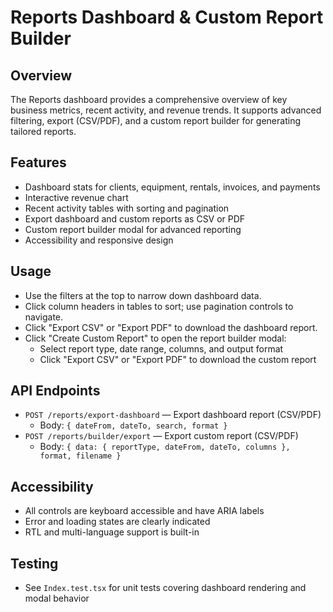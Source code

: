 # Reports Dashboard & Custom Report Builder

## Overview

The Reports dashboard provides a comprehensive overview of key business metrics, recent activity, and revenue trends. It supports advanced filtering, export (CSV/PDF), and a custom report builder for generating tailored reports.

## Features

- Dashboard stats for clients, equipment, rentals, invoices, and payments
- Interactive revenue chart
- Recent activity tables with sorting and pagination
- Export dashboard and custom reports as CSV or PDF
- Custom report builder modal for advanced reporting
- Accessibility and responsive design

## Usage

- Use the filters at the top to narrow down dashboard data.
- Click column headers in tables to sort; use pagination controls to navigate.
- Click "Export CSV" or "Export PDF" to download the dashboard report.
- Click "Create Custom Report" to open the report builder modal:
    - Select report type, date range, columns, and output format
    - Click "Export CSV" or "Export PDF" to download the custom report

## API Endpoints

- `POST /reports/export-dashboard` — Export dashboard report (CSV/PDF)
    - Body: `{ dateFrom, dateTo, search, format }`
- `POST /reports/builder/export` — Export custom report (CSV/PDF)
    - Body: `{ data: { reportType, dateFrom, dateTo, columns }, format, filename }`

## Accessibility

- All controls are keyboard accessible and have ARIA labels
- Error and loading states are clearly indicated
- RTL and multi-language support is built-in

## Testing

- See `Index.test.tsx` for unit tests covering dashboard rendering and modal behavior
